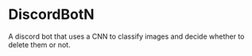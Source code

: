 # DiscordBotN
A discord bot that uses a CNN to classify images and decide whether to delete them or not. 
